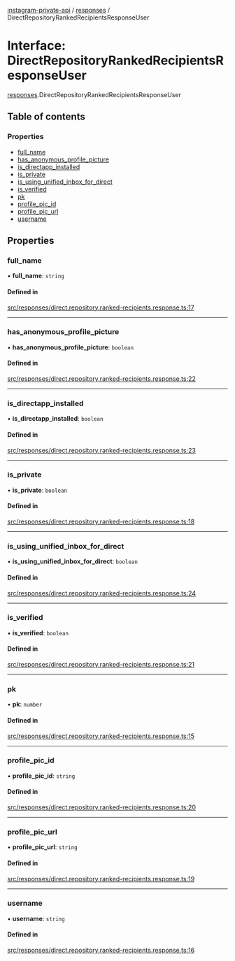 [instagram-private-api](../../README.md) / [responses](../../modules/responses.md) / DirectRepositoryRankedRecipientsResponseUser

# Interface: DirectRepositoryRankedRecipientsResponseUser

[responses](../../modules/responses.md).DirectRepositoryRankedRecipientsResponseUser

## Table of contents

### Properties

- [full\_name](DirectRepositoryRankedRecipientsResponseUser.md#full_name)
- [has\_anonymous\_profile\_picture](DirectRepositoryRankedRecipientsResponseUser.md#has_anonymous_profile_picture)
- [is\_directapp\_installed](DirectRepositoryRankedRecipientsResponseUser.md#is_directapp_installed)
- [is\_private](DirectRepositoryRankedRecipientsResponseUser.md#is_private)
- [is\_using\_unified\_inbox\_for\_direct](DirectRepositoryRankedRecipientsResponseUser.md#is_using_unified_inbox_for_direct)
- [is\_verified](DirectRepositoryRankedRecipientsResponseUser.md#is_verified)
- [pk](DirectRepositoryRankedRecipientsResponseUser.md#pk)
- [profile\_pic\_id](DirectRepositoryRankedRecipientsResponseUser.md#profile_pic_id)
- [profile\_pic\_url](DirectRepositoryRankedRecipientsResponseUser.md#profile_pic_url)
- [username](DirectRepositoryRankedRecipientsResponseUser.md#username)

## Properties

### full\_name

• **full\_name**: `string`

#### Defined in

[src/responses/direct.repository.ranked-recipients.response.ts:17](https://github.com/Nerixyz/instagram-private-api/blob/4971f34/src/responses/direct.repository.ranked-recipients.response.ts#L17)

___

### has\_anonymous\_profile\_picture

• **has\_anonymous\_profile\_picture**: `boolean`

#### Defined in

[src/responses/direct.repository.ranked-recipients.response.ts:22](https://github.com/Nerixyz/instagram-private-api/blob/4971f34/src/responses/direct.repository.ranked-recipients.response.ts#L22)

___

### is\_directapp\_installed

• **is\_directapp\_installed**: `boolean`

#### Defined in

[src/responses/direct.repository.ranked-recipients.response.ts:23](https://github.com/Nerixyz/instagram-private-api/blob/4971f34/src/responses/direct.repository.ranked-recipients.response.ts#L23)

___

### is\_private

• **is\_private**: `boolean`

#### Defined in

[src/responses/direct.repository.ranked-recipients.response.ts:18](https://github.com/Nerixyz/instagram-private-api/blob/4971f34/src/responses/direct.repository.ranked-recipients.response.ts#L18)

___

### is\_using\_unified\_inbox\_for\_direct

• **is\_using\_unified\_inbox\_for\_direct**: `boolean`

#### Defined in

[src/responses/direct.repository.ranked-recipients.response.ts:24](https://github.com/Nerixyz/instagram-private-api/blob/4971f34/src/responses/direct.repository.ranked-recipients.response.ts#L24)

___

### is\_verified

• **is\_verified**: `boolean`

#### Defined in

[src/responses/direct.repository.ranked-recipients.response.ts:21](https://github.com/Nerixyz/instagram-private-api/blob/4971f34/src/responses/direct.repository.ranked-recipients.response.ts#L21)

___

### pk

• **pk**: `number`

#### Defined in

[src/responses/direct.repository.ranked-recipients.response.ts:15](https://github.com/Nerixyz/instagram-private-api/blob/4971f34/src/responses/direct.repository.ranked-recipients.response.ts#L15)

___

### profile\_pic\_id

• **profile\_pic\_id**: `string`

#### Defined in

[src/responses/direct.repository.ranked-recipients.response.ts:20](https://github.com/Nerixyz/instagram-private-api/blob/4971f34/src/responses/direct.repository.ranked-recipients.response.ts#L20)

___

### profile\_pic\_url

• **profile\_pic\_url**: `string`

#### Defined in

[src/responses/direct.repository.ranked-recipients.response.ts:19](https://github.com/Nerixyz/instagram-private-api/blob/4971f34/src/responses/direct.repository.ranked-recipients.response.ts#L19)

___

### username

• **username**: `string`

#### Defined in

[src/responses/direct.repository.ranked-recipients.response.ts:16](https://github.com/Nerixyz/instagram-private-api/blob/4971f34/src/responses/direct.repository.ranked-recipients.response.ts#L16)

